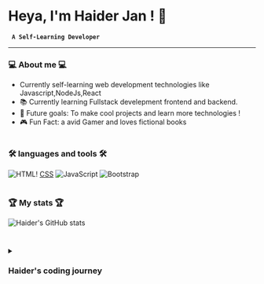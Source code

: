 #  Heya, I'm  Haider Jan ! 🤖


**` A Self-Learning Developer`**

---

### 💻 About me 💻
-  Currently self-learning web development technologies like Javascript,NodeJs,React
- 📚 Currently learning Fullstack develepment frontend and backend.
- 🚀 Future goals: To make cool projects and learn more technologies !
- 🎮 Fun Fact: a avid Gamer and loves fictional books

#

### 🛠️ languages and tools 🛠️
![HTML](https://img.shields.io/badge/-HTML-333333?style=flat&logo=HTML5)!
[CSS](https://img.shields.io/badge/-CSS-333333?style=flat&logo=CSS3&logoColor=1572B6) 
![JavaScript](https://img.shields.io/badge/-JavaScript-333333?style=flat&logo=javascript)
![Bootstrap](https://img.shields.io/badge/-Bootstrap-333333?style=flat&logo=bootstrap&logoColor=563D7C) 




#

### 🏆 My stats 🏆

![Haider's GitHub stats](https://github-readme-stats.vercel.app/api?username=Haiderrjan&show_icons=true&theme=tokyonight)

#

<details>
 <summary><h3>Haider's coding journey</h3></summary>
hello, I've just started my journey as a self-taught programmer. I'm a passionate about learning and building new and  cool programming projects. i enjoy working on personal projects and exploring differernt technoliges and improving my coding skills. 
 
As of right now, i'm focusing mostly on web-development, hoping to create websites and apps that can be of use for me and other people. In the future i'm excited to dive deeper into full-stack development becoming a confident programmer working on front-end as well as back-end projects.

Coding for me is a journey and i love the ups and down it has and everything in between. i'm excited to see where this journey will take me.

Thanks for stopping by and feel free to connect or give me any tips i can improve on :) 
</details> 

#


          

 








